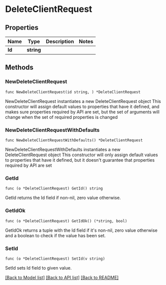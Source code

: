 # DeleteClientRequest

## Properties

Name | Type | Description | Notes
------------ | ------------- | ------------- | -------------
**Id** | **string** |  | 

## Methods

### NewDeleteClientRequest

`func NewDeleteClientRequest(id string, ) *DeleteClientRequest`

NewDeleteClientRequest instantiates a new DeleteClientRequest object
This constructor will assign default values to properties that have it defined,
and makes sure properties required by API are set, but the set of arguments
will change when the set of required properties is changed

### NewDeleteClientRequestWithDefaults

`func NewDeleteClientRequestWithDefaults() *DeleteClientRequest`

NewDeleteClientRequestWithDefaults instantiates a new DeleteClientRequest object
This constructor will only assign default values to properties that have it defined,
but it doesn't guarantee that properties required by API are set

### GetId

`func (o *DeleteClientRequest) GetId() string`

GetId returns the Id field if non-nil, zero value otherwise.

### GetIdOk

`func (o *DeleteClientRequest) GetIdOk() (*string, bool)`

GetIdOk returns a tuple with the Id field if it's non-nil, zero value otherwise
and a boolean to check if the value has been set.

### SetId

`func (o *DeleteClientRequest) SetId(v string)`

SetId sets Id field to given value.



[[Back to Model list]](../README.md#documentation-for-models) [[Back to API list]](../README.md#documentation-for-api-endpoints) [[Back to README]](../README.md)



